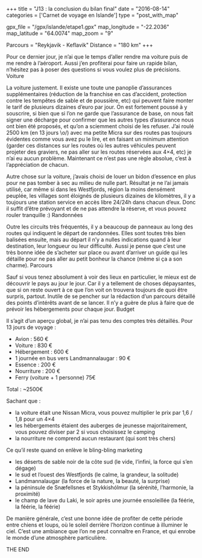 +++
title = "J13 : la conclusion du bilan final"
date = "2016-08-14"
categories = ['Carnet de voyage en Islande']
type = "post_with_map"

gpx_file = "/gpx/islande/etape1.gpx"
map_longitude = "-22.2036"
map_latitude = "64.0074"
map_zoom = "9"

Parcours = "Reykjavik - Keflavik"
Distance = "180 km"
+++



Pour ce dernier jour, je n’ai que le temps d’aller rendre ma voiture puis de me rendre à l’aéroport. Aussi j’en profiterai pour faire un rapide bilan, n’hésitez pas à poser des questions si vous voulez plus de précisions.
Voiture

La voiture justement. Il existe une toute une panoplie d’assurances supplémentaires (réduction de la franchise en cas d’accident, protection contre les tempêtes de sable et de poussière, etc) qui peuvent faire monter le tarif de plusieurs dizaines d’euro par jour. On est fortement poussé à y souscrire, si bien que si l’on ne garde que l’assurance de base, on nous fait signer une décharge pour confirmer que les autres types d’assurance nous ont bien été proposés, et qu’on a sciemment choisi de les refuser. J’ai roulé 2500 km (en 13 jours \o/) avec ma petite Micra sur des routes pas toujours évidentes comme vous avez pu le lire, et en faisant un minimum attention (garder ces distances sur les routes où les autres véhicules peuvent projeter des graviers, ne pas aller sur les routes réservées aux 4×4, etc) je n’ai eu aucun problème. Maintenant ce n’est pas une règle absolue, c’est à l’appréciation de chacun.

Autre chose sur la voiture, j’avais choisi de louer un bidon d’essence en plus pour ne pas tomber à sec au milieu de nulle part. Résultat je ne l’ai jamais utilisé, car même si dans les Westfjords, région la moins densément peuplée, les villages sont éloignés de plusieurs dizaines de kilomètres, il y a toujours une station service en accès libre 24/24h dans chacun d’eux. Donc il suffit d’être prévoyant et de ne pas attendre la réserve, et vous pouvez rouler tranquille :)
Randonnées

Outre les circuits très fréquentés, il y a beaucoup de panneaux au long des routes qui indiquent le départ de randonnées. Elles sont toutes très bien balisées ensuite, mais au départ il n’y a nulles indications quand à leur destination, leur longueur ou leur difficulté. Aussi je pense que c’est une très bonne idée de s’acheter sur place ou avant d’arriver un guide qui les détaille pour ne pas aller au petit bonheur la chance (même si ça a son charme).
Parcours

Sauf si vous tenez absolument à voir des lieux en particulier, le mieux est de découvrir le pays au jour le jour. Car il y a tellement de choses dépaysantes, que si on reste ouvert à ce que l’on voit on trouvera toujours de quoi être surpris, partout. Inutile de se pencher sur la rédaction d’un parcours détaillé des points d’intérêts avant de se lancer. Il n’y a guère de plus à faire que de prévoir les hébergements pour chaque jour.
Budget

Il s’agit d’un aperçu global, je n’ai pas tenu des comptes très détaillés.
Pour 13 jours de voyage :

* Avion : 560 €
* Voiture : 830 €
* Hébergement : 600 €
* 1 journée en bus vers Landmannalaugar : 90 €
* Essence : 200 €
* Nourriture : 200 €
* Ferry (voiture + 1 personne) 75€

Total : ~2500€

Sachant que :

* la voiture était une Nissan Micra, vous pouvez multiplier le prix par 1,6 / 1,8 pour un 4×4
* les hébergements étaient des auberges de jeunesse majoritairement, vous pouvez diviser par 2 si vous choisissez le camping
* la nourriture ne comprend aucun restaurant (qui sont très chers)

Ce qu’il reste quand on enlève le bling-bling marketing

* les déserts de sable noir de la côte sud (le vide, l’infini, la force qui s’en dégage)
* le sud et l’ouest des Westfjords (le calme, la grandeur, la solitude)
* Landmannalaugar (la force de la nature, la beauté, la surprise)
* la péninsule de Snæfellsnes et Stykkishólmur (la sérénité, l’harmonie, la proximité)
* le champ de lave du Laki, le soir après une journée ensoleillée (la féérie, la féérie, la féérie)

De manière générale, c’est une bonne idée de profiter de cette période entre chiens et loups, où le soleil derrière l’horizon continue à illuminer le ciel. C’est une ambiance que l’on ne peut connaître en France, et qui enrobe le monde d’une atmosphère particulière.



THE END
